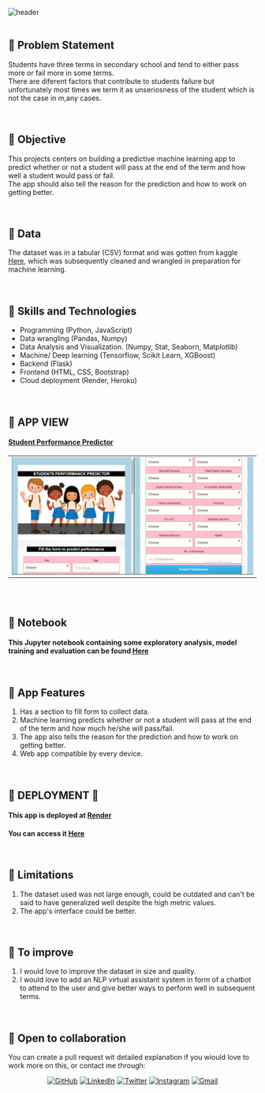 ![header](https://capsule-render.vercel.app/api?type=wave&color=gradient&height=300&section=header&text=Students%20Performance%20Predictor&fontSize=50)
<br><br>

## 📍 Problem Statement
Students have three terms in secondary school and tend to either pass more or fail more in some terms.<br>
There are diferent factors that contribute to students failure but unfortunately most times we term it as unseriosness of the student which is not the case in m,any cases.
<br><br><br>


## 📍 Objective 
This projects centers on building a predictive machine learning app to predict whether or not a student will pass at the end of the term and how well a student would pass or fail.<br>
The app should also tell the reason for the prediction and how to work on getting better.
<br><br><br>

## 📍 Data
The dataset was in a tabular (CSV) format and was gotten from kaggle [Here](https://www.kaggle.com/datasets/larsen0966/student-performance-data-set), which was subsequently cleaned and wrangled in preparation for machine learning.<br><br><br>


## 📍 Skills and Technologies

* Programming (Python, JavaScript)
* Data wrangling (Pandas, Numpy)
* Data Analysis and Visualization. (Numpy, Stat, Seaborn, Matplotlib)
* Machine/ Deep learning (Tensorflow, Scikit Learn, XGBoost)
* Backend (Flask)
* Frontend (HTML, CSS, Bootstrap)
* Cloud deployment (Render, Heroku)
<br><br><br>



## 📍 APP VIEW

#### [Student Performance Predictor](https://studentfbi.up.railway.app/)
| | 
|:-|
| <img alt="Depressiion" src="https://github.com/Ajisco/Ajisco/blob/main/images/studentfbi.jpg">|

<br><br>


## 📍 Notebook
#### This Jupyter notebook containing some exploratory analysis, model training and evaluation can be found [Here](https://github.com/Ajisco/Students-performance/blob/master/Notebook.ipynb) <br><br><br>

## 📍 App Features
1. Has a section to fill form to collect data.
2. Machine learning predicts whether or not a student will pass at the end of the term and how much he/she will pass/fail.
3. The app also tells the reason for the prediction and how to work on getting better.
4. Web app compatible by every device. <br><br><br>




## 📍 DEPLOYMENT 🚀

#### This app is deployed at [Render](https://railway.app/)
	
#### You can access it [Here](https://studentfbi.up.railway.app/) <br><br><br>


## 📍 Limitations
1. The dataset used was not large enough, could be outdated and can't be said to have generalized well despite the high metric values.
2. The app's interface could be better.<br><br><br>

## 📍 To improve
1. I would love to improve the dataset in size and quality.
2. I would love to add an NLP virtual assistant system in form of a chatbot to attend to the user and give better ways to perform well in subsequent terms.
<br><br><br>

## 📍 Open to collaboration
You can  create a pull request wit detailed explanation if you wiould love to work more on this, or contact me through:
<p align="center">
	<a href="https://github.com/Ajisco" target="_blank"><img src="https://img.icons8.com/bubbles/50/000000/github.png" alt="GitHub"/></a>
	<a href="https://www.linkedin.com/in/ajibade-abdulquddus-ab5237159/" target="_blank"><img src="https://img.icons8.com/bubbles/50/000000/linkedin.png" alt="LinkedIn"/></a>
	<a href="https://mobile.twitter.com/dayo_ajisco" target="_blank"><img src="https://img.icons8.com/twitter.png" alt="Twitter"/></a>
  <a href="https://instagram.com/Dayo_Ajisco" target="_blank"><img src="https://img.icons8.com/bubbles/50/000000/instagram.png" alt="Instagram"/></a>
	<a href="mailto:ajiscomorac@gmail.com" target="_blank"><img src="https://img.icons8.com/bubbles/50/000000/gmail.png" alt="Gmail"/></a>
</p>
